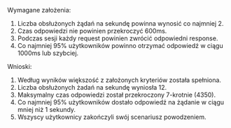 Wymagane założenia:

1. Liczba obsłużonych żądań na sekundę powinna wynosić co najmniej 2.
2. Czas odpowiedzi nie powinien przekroczyć 600ms.
3. Podczas sesji każdy request powinien zwrócić odpowiedni response.
4. Co najmniej 95% użytkowników powinno otrzymać odpowiedź w ciągu 1000ms lub szybciej.

Wnioski:

1. Według wyników większość z założonych kryteriów została spełniona.
2. Liczba obsłużonych żadań na sekundę wyniosła 12.
3. Maksymalny czas odpowiedzi został przekroczony 7-krotnie (4350).
4. Co najmniej 95% użytkowników dostało odpowiedź na żądanie w ciągu mniej niż 1 sekundy.
5. Wszyscy użytkownicy zakończyli swój scenariusz powodzeniem.
